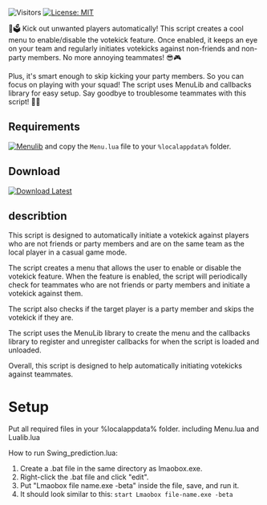 ![Visitors](https://api.visitorbadge.io/api/visitors?path=https%3A%2F%2Fgithub.com%2Ftitaniummachine1%2FServer_Voter_Lua&label=Visitors&countColor=%23263759&style=plastic)
[![License: MIT](https://img.shields.io/badge/License-MIT-yellow.svg)](https://opensource.org/licenses/MIT)

🤖🗳️ Kick out unwanted players automatically! This script creates a cool menu to enable/disable the votekick feature. Once enabled, it keeps an eye on your team and regularly initiates votekicks against non-friends and non-party members. No more annoying teammates! 😎🎮

Plus, it's smart enough to skip kicking your party members. So you can focus on playing with your squad! The script uses MenuLib and callbacks library for easy setup. Say goodbye to troublesome teammates with this script! 💪🔥


## Requirements

[![Menulib](https://img.shields.io/badge/Download-Menu.lua_lnx00-blue?style=for-the-badge&logo=github)](https://github.com/lnx00/Lmaobox-LUA/blob/main/Menu.lua) and copy the `Menu.lua` file to your `%localappdata%` folder.

## Download

[![Download Latest](https://img.shields.io/github/downloads/titaniummachine1/Server_Voter_Lua/total.svg?style=for-the-badge&logo=download&label=Download%20Latest)](https://github.com/titaniummachine1/Server_Voter_Lua/releases/latest/download/A_server_voter.lua)

## describtion
This script is designed to automatically initiate a votekick against players who are not friends or party members and are on the same team as the local player in a casual game mode.

The script creates a menu that allows the user to enable or disable the votekick feature. When the feature is enabled, the script will periodically check for teammates who are not friends or party members and initiate a votekick against them.

The script also checks if the target player is a party member and skips the votekick if they are.

The script uses the MenuLib library to create the menu and the callbacks library to register and unregister callbacks for when the script is loaded and unloaded.

Overall, this script is designed to help automatically initiating votekicks against teammates.

# Setup
Put all required files in your %localappdata% folder.
including Menu.lua and Lualib.lua

How to run Swing_prediction.lua:
  1. Create a .bat file in the same directory as lmaobox.exe.
  2. Right-click the .bat file and click "edit".
  3. Put "Lmaobox file name.exe -beta" inside the file, save, and run it.
  4. It should look similar to this: `start Lmaobox file-name.exe -beta`



